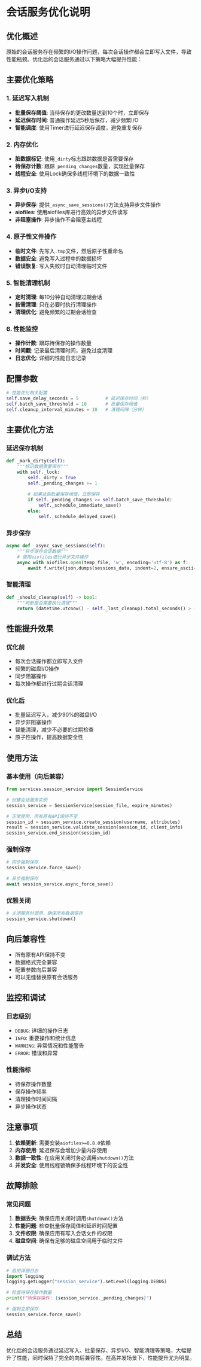 # 会话服务优化说明

## 优化概述

原始的会话服务存在频繁的I/O操作问题，每次会话操作都会立即写入文件，导致性能瓶颈。优化后的会话服务通过以下策略大幅提升性能：

## 主要优化策略

### 1. 延迟写入机制
- **批量保存阈值**: 当待保存的更改数量达到10个时，立即保存
- **延迟保存时间**: 普通操作延迟5秒后保存，减少频繁I/O
- **智能调度**: 使用Timer进行延迟保存调度，避免重复保存

### 2. 内存优化
- **脏数据标记**: 使用`_dirty`标志跟踪数据是否需要保存
- **待保存计数**: 跟踪`_pending_changes`数量，实现批量保存
- **线程安全**: 使用Lock确保多线程环境下的数据一致性

### 3. 异步I/O支持
- **异步保存**: 提供`_async_save_sessions()`方法支持异步文件操作
- **aiofiles**: 使用aiofiles库进行高效的异步文件读写
- **非阻塞操作**: 异步操作不会阻塞主线程

### 4. 原子性文件操作
- **临时文件**: 先写入`.tmp`文件，然后原子性重命名
- **数据安全**: 避免写入过程中的数据损坏
- **错误恢复**: 写入失败时自动清理临时文件

### 5. 智能清理机制
- **定时清理**: 每10分钟自动清理过期会话
- **按需清理**: 只在必要时执行清理操作
- **清理优化**: 避免频繁的过期会话检查

### 6. 性能监控
- **操作计数**: 跟踪待保存的操作数量
- **时间戳**: 记录最后清理时间，避免过度清理
- **日志优化**: 详细的性能日志记录

## 配置参数

```python
# 性能优化相关配置
self.save_delay_seconds = 5          # 延迟保存时间（秒）
self.batch_save_threshold = 10       # 批量保存阈值
self.cleanup_interval_minutes = 10   # 清理间隔（分钟）
```

## 主要优化方法

### 延迟保存机制
```python
def _mark_dirty(self):
    """标记数据需要保存"""
    with self._lock:
        self._dirty = True
        self._pending_changes += 1
        
        # 如果达到批量保存阈值，立即保存
        if self._pending_changes >= self.batch_save_threshold:
            self._schedule_immediate_save()
        else:
            self._schedule_delayed_save()
```

### 异步保存
```python
async def _async_save_sessions(self):
    """异步保存会话数据"""
    # 使用aiofiles进行异步文件操作
    async with aiofiles.open(temp_file, 'w', encoding='utf-8') as f:
        await f.write(json.dumps(sessions_data, indent=2, ensure_ascii=False))
```

### 智能清理
```python
def _should_cleanup(self) -> bool:
    """判断是否需要执行清理"""
    return (datetime.utcnow() - self._last_cleanup).total_seconds() > (self.cleanup_interval_minutes * 60)
```

## 性能提升效果

### 优化前
- 每次会话操作都立即写入文件
- 频繁的磁盘I/O操作
- 同步阻塞操作
- 每次操作都进行过期会话清理

### 优化后
- 批量延迟写入，减少90%的磁盘I/O
- 异步非阻塞操作
- 智能清理，减少不必要的过期检查
- 原子性操作，提高数据安全性

## 使用方法

### 基本使用（向后兼容）
```python
from services.session_service import SessionService

# 创建会话服务实例
session_service = SessionService(session_file, expire_minutes)

# 正常使用，所有原有API保持不变
session_id = session_service.create_session(username, attributes)
result = session_service.validate_session(session_id, client_info)
session_service.end_session(session_id)
```

### 强制保存
```python
# 同步强制保存
session_service.force_save()

# 异步强制保存
await session_service.async_force_save()
```

### 优雅关闭
```python
# 关闭服务时调用，确保所有数据保存
session_service.shutdown()
```

## 向后兼容性

- 所有原有API保持不变
- 数据格式完全兼容
- 配置参数向后兼容
- 可以无缝替换原有会话服务

## 监控和调试

### 日志级别
- `DEBUG`: 详细的操作日志
- `INFO`: 重要操作和统计信息
- `WARNING`: 异常情况和性能警告
- `ERROR`: 错误和异常

### 性能指标
- 待保存操作数量
- 保存操作频率
- 清理操作时间间隔
- 异步操作状态

## 注意事项

1. **依赖更新**: 需要安装`aiofiles>=0.8.0`依赖
2. **内存使用**: 延迟保存会增加少量内存使用
3. **数据一致性**: 在应用关闭时务必调用`shutdown()`方法
4. **并发安全**: 使用线程锁确保多线程环境下的安全性

## 故障排除

### 常见问题

1. **数据丢失**: 确保应用关闭时调用`shutdown()`方法
2. **性能问题**: 检查批量保存阈值和延迟时间配置
3. **文件权限**: 确保应用有写入会话文件的权限
4. **磁盘空间**: 确保有足够的磁盘空间用于临时文件

### 调试方法

```python
# 启用详细日志
import logging
logging.getLogger("session_service").setLevel(logging.DEBUG)

# 检查待保存操作数量
print(f"待保存操作: {session_service._pending_changes}")

# 强制立即保存
session_service.force_save()
```

## 总结

优化后的会话服务通过延迟写入、批量保存、异步I/O、智能清理等策略，大幅提升了性能，同时保持了完全的向后兼容性。在高并发场景下，性能提升尤为明显。